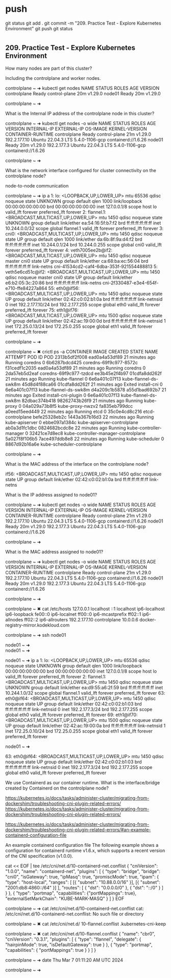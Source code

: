 
# ###################################################################################################################### 
# ###################################################################################################################### 
#  push

git status
git add .
git commit -m "209. Practice Test - Explore Kubernetes Environment"
git push
git status



# ###################################################################################################################### 
# ###################################################################################################################### 
##  209. Practice Test - Explore Kubernetes Environment


How many nodes are part of this cluster?

Including the controlplane and worker nodes.

controlplane ~ ➜  kubectl get nodes
NAME           STATUS   ROLES           AGE   VERSION
controlplane   Ready    control-plane   20m   v1.29.0
node01         Ready    <none>          20m   v1.29.0

controlplane ~ ➜  





What is the Internal IP address of the controlplane node in this cluster?


controlplane ~ ➜  kubectl get nodes -o wide
NAME           STATUS   ROLES           AGE   VERSION   INTERNAL-IP    EXTERNAL-IP   OS-IMAGE             KERNEL-VERSION   CONTAINER-RUNTIME
controlplane   Ready    control-plane   21m   v1.29.0   192.2.177.10   <none>        Ubuntu 22.04.3 LTS   5.4.0-1106-gcp   containerd://1.6.26
node01         Ready    <none>          20m   v1.29.0   192.2.177.3    <none>        Ubuntu 22.04.3 LTS   5.4.0-1106-gcp   containerd://1.6.26

controlplane ~ ➜  




What is the network interface configured for cluster connectivity on the controlplane node?

node-to-node communication

controlplane ~ ➜  ip a
1: lo: <LOOPBACK,UP,LOWER_UP> mtu 65536 qdisc noqueue state UNKNOWN group default qlen 1000
    link/loopback 00:00:00:00:00:00 brd 00:00:00:00:00:00
    inet 127.0.0.1/8 scope host lo
       valid_lft forever preferred_lft forever
2: flannel.1: <BROADCAST,MULTICAST,UP,LOWER_UP> mtu 1450 qdisc noqueue state UNKNOWN group default 
    link/ether ea:54:16:5f:b7:f2 brd ff:ff:ff:ff:ff:ff
    inet 10.244.0.0/32 scope global flannel.1
       valid_lft forever preferred_lft forever
3: cni0: <BROADCAST,MULTICAST,UP,LOWER_UP> mtu 1450 qdisc noqueue state UP group default qlen 1000
    link/ether da:6b:8f:9a:d4:f2 brd ff:ff:ff:ff:ff:ff
    inet 10.244.0.1/24 brd 10.244.0.255 scope global cni0
       valid_lft forever preferred_lft forever
4: veth7005ee2b@if2: <BROADCAST,MULTICAST,UP,LOWER_UP> mtu 1450 qdisc noqueue master cni0 state UP group default 
    link/ether ca:68:ba:ec:56:04 brd ff:ff:ff:ff:ff:ff link-netns cni-41534cd2-caf4-6dba-353f-921554488813
5: veth5e6cd51c@if2: <BROADCAST,MULTICAST,UP,LOWER_UP> mtu 1450 qdisc noqueue master cni0 state UP group default 
    link/ether e6:b2:05:3c:20:86 brd ff:ff:ff:ff:ff:ff link-netns cni-2f330487-e3e4-654f-e710-ffe84227a864
55: eth0@if56: <BROADCAST,MULTICAST,UP,LOWER_UP> mtu 1450 qdisc noqueue state UP group default 
    link/ether 02:42:c0:02:b1:0a brd ff:ff:ff:ff:ff:ff link-netnsid 0
    inet 192.2.177.10/24 brd 192.2.177.255 scope global eth0
       valid_lft forever preferred_lft forever
75: eth1@if76: <BROADCAST,MULTICAST,UP,LOWER_UP> mtu 1500 qdisc noqueue state UP group default 
    link/ether 02:42:ac:19:00:0d brd ff:ff:ff:ff:ff:ff link-netnsid 1
    inet 172.25.0.13/24 brd 172.25.0.255 scope global eth1
       valid_lft forever preferred_lft forever

controlplane ~ ➜  

controlplane ~ ✖ crictl ps -a
CONTAINER           IMAGE               CREATED             STATE               NAME                      ATTEMPT             POD ID              POD
2313b5df2f008       ead0a4a53df89       21 minutes ago      Running             coredns                   0                   6b6287bdcd425       coredns-69f9c977-8572c
f31cedf1c2035       ead0a4a53df89       21 minutes ago      Running             coredns                   0                   2da57eb5d2eaf       coredns-69f9c977-tzdcd
ee3b45e2f4b97       01cdfa8dd262f       21 minutes ago      Running             kube-flannel              0                   6e6a401c07f13       kube-flannel-ds-swk8m
45d8d4f88ca66       01cdfa8dd262f       21 minutes ago      Exited              install-cni               0                   6e6a401c07f13       kube-flannel-ds-swk8m
d4a209c1b5878       a55d1bad692b7       21 minutes ago      Exited              install-cni-plugin        0                   6e6a401c07f13       kube-flannel-ds-swk8m
82dbac374b418       98262743b26f9       21 minutes ago      Running             kube-proxy                0                   04a029a73b8f5       kube-proxy-nwzv2
fa835eb799dcc       a0eed15eed449       22 minutes ago      Running             etcd                      0                   35c0e4cd8c216       etcd-controlplane
befe25328eb2c       1443a367b16d3       22 minutes ago      Running             kube-apiserver            0                   ebbe097a1384c       kube-apiserver-controlplane
ab0a3d1fc1dbc       0824682bcdc8e       22 minutes ago      Running             kube-controller-manager   0                   32421ce7d8ec8       kube-controller-manager-controlplane
5a027f8f106b5       7ace497ddb8e8       22 minutes ago      Running             kube-scheduler            0                   8867d92b16a6e       kube-scheduler-controlplane

controlplane ~ ➜  









What is the MAC address of the interface on the controlplane node?

if56: <BROADCAST,MULTICAST,UP,LOWER_UP> mtu 1450 qdisc noqueue state UP group default 
    link/ether 02:42:c0:02:b1:0a brd ff:ff:ff:ff:ff:ff link-netns











What is the IP address assigned to node01?

controlplane ~ ➜  kubectl get nodes -o wide
NAME           STATUS   ROLES           AGE   VERSION   INTERNAL-IP    EXTERNAL-IP   OS-IMAGE             KERNEL-VERSION   CONTAINER-RUNTIME
controlplane   Ready    control-plane   21m   v1.29.0   192.2.177.10   <none>        Ubuntu 22.04.3 LTS   5.4.0-1106-gcp   containerd://1.6.26
node01         Ready    <none>          20m   v1.29.0   192.2.177.3    <none>        Ubuntu 22.04.3 LTS   5.4.0-1106-gcp   containerd://1.6.26

controlplane ~ ➜  










What is the MAC address assigned to node01?


controlplane ~ ➜  kubectl get nodes -o wide
NAME           STATUS   ROLES           AGE   VERSION   INTERNAL-IP    EXTERNAL-IP   OS-IMAGE             KERNEL-VERSION   CONTAINER-RUNTIME
controlplane   Ready    control-plane   21m   v1.29.0   192.2.177.10   <none>        Ubuntu 22.04.3 LTS   5.4.0-1106-gcp   containerd://1.6.26
node01         Ready    <none>          20m   v1.29.0   192.2.177.3    <none>        Ubuntu 22.04.3 LTS   5.4.0-1106-gcp   containerd://1.6.26

controlplane ~ ➜  

controlplane ~ ✖ cat /etc/hosts
127.0.0.1       localhost
::1     localhost ip6-localhost ip6-loopback
fe00::0 ip6-localnet
ff00::0 ip6-mcastprefix
ff02::1 ip6-allnodes
ff02::2 ip6-allrouters
192.2.177.10    controlplane
10.0.0.6 docker-registry-mirror.kodekloud.com

controlplane ~ ➜  ssh node01

node01 ~ ➜  
node01 ~ ➜  

node01 ~ ➜  ip a
1: lo: <LOOPBACK,UP,LOWER_UP> mtu 65536 qdisc noqueue state UNKNOWN group default qlen 1000
    link/loopback 00:00:00:00:00:00 brd 00:00:00:00:00:00
    inet 127.0.0.1/8 scope host lo
       valid_lft forever preferred_lft forever
2: flannel.1: <BROADCAST,MULTICAST,UP,LOWER_UP> mtu 1450 qdisc noqueue state UNKNOWN group default 
    link/ether ea:d9:55:a6:2f:59 brd ff:ff:ff:ff:ff:ff
    inet 10.244.1.0/32 scope global flannel.1
       valid_lft forever preferred_lft forever
63: eth0@if64: <BROADCAST,MULTICAST,UP,LOWER_UP> mtu 1450 qdisc noqueue state UP group default 
    link/ether 02:42:c0:02:b1:03 brd ff:ff:ff:ff:ff:ff link-netnsid 0
    inet 192.2.177.3/24 brd 192.2.177.255 scope global eth0
       valid_lft forever preferred_lft forever
69: eth1@if70: <BROADCAST,MULTICAST,UP,LOWER_UP> mtu 1500 qdisc noqueue state UP group default 
    link/ether 02:42:ac:19:00:0a brd ff:ff:ff:ff:ff:ff link-netnsid 1
    inet 172.25.0.10/24 brd 172.25.0.255 scope global eth1
       valid_lft forever preferred_lft forever

node01 ~ ➜  

63: eth0@if64: <BROADCAST,MULTICAST,UP,LOWER_UP> mtu 1450 qdisc noqueue state UP group default 
    link/ether 02:42:c0:02:b1:03 brd ff:ff:ff:ff:ff:ff link-netnsid 0
    inet 192.2.177.3/24 brd 192.2.177.255 scope global eth0
       valid_lft forever preferred_lft forever








We use Containerd as our container runtime. What is the interface/bridge created by Containerd on the controlplane node?

https://kubernetes.io/docs/tasks/administer-cluster/migrating-from-dockershim/troubleshooting-cni-plugin-related-errors/
<https://kubernetes.io/docs/tasks/administer-cluster/migrating-from-dockershim/troubleshooting-cni-plugin-related-errors/>

<https://kubernetes.io/docs/tasks/administer-cluster/migrating-from-dockershim/troubleshooting-cni-plugin-related-errors/#an-example-containerd-configuration-file>

An example containerd configuration file
The following example shows a configuration for containerd runtime v1.6.x, which supports a recent version of the CNI specification (v1.0.0).

cat << EOF | tee /etc/cni/net.d/10-containerd-net.conflist
{
 "cniVersion": "1.0.0",
 "name": "containerd-net",
 "plugins": [
   {
     "type": "bridge",
     "bridge": "cni0",
     "isGateway": true,
     "ipMasq": true,
     "promiscMode": true,
     "ipam": {
       "type": "host-local",
       "ranges": [
         [{
           "subnet": "10.88.0.0/16"
         }],
         [{
           "subnet": "2001:db8:4860::/64"
         }]
       ],
       "routes": [
         { "dst": "0.0.0.0/0" },
         { "dst": "::/0" }
       ]
     }
   },
   {
     "type": "portmap",
     "capabilities": {"portMappings": true},
     "externalSetMarkChain": "KUBE-MARK-MASQ"
   }
 ]
}
EOF


controlplane ~ ➜  cat /etc/cni/net.d/10-containerd-net.conflist
cat: /etc/cni/net.d/10-containerd-net.conflist: No such file or directory

controlplane ~ ✖ cat /etc/cni/net.d/
10-flannel.conflist   .kubernetes-cni-keep  

controlplane ~ ✖ cat /etc/cni/net.d/10-flannel.conflist 
{
  "name": "cbr0",
  "cniVersion": "0.3.1",
  "plugins": [
    {
      "type": "flannel",
      "delegate": {
        "hairpinMode": true,
        "isDefaultGateway": true
      }
    },
    {
      "type": "portmap",
      "capabilities": {
        "portMappings": true
      }
    }
  ]
}

controlplane ~ ➜  date
Thu Mar  7 01:11:20 AM UTC 2024

controlplane ~ ➜  